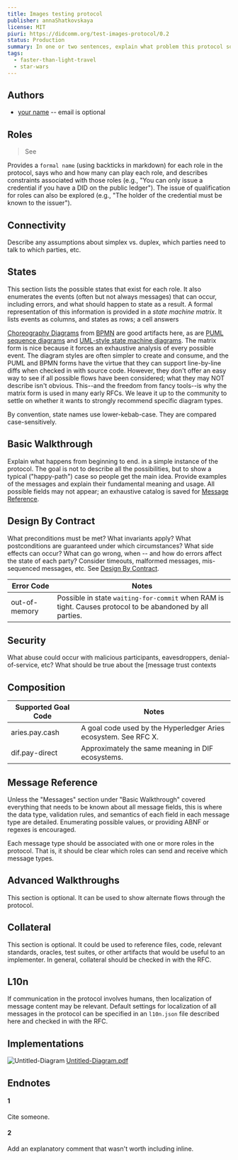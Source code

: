 ```yaml
---
title: Images testing protocol 
publisher: annaShatkovskaya
license: MIT
piuri: https://didcomm.org/test-images-protocol/0.2
status: Production
summary: In one or two sentences, explain what problem this protocol solve, how it works, and other key characteristics.
tags:
  - faster-than-light-travel
  - star-wars
---
```


## Authors
  - [your name](you@github-email) -- email is optional


## Roles

> See

Provides a `formal name` (using backticks in markdown) for each role in the protocol, says who and how many can play each role, and describes constraints associated with those roles (e.g., "You can only issue a credential if you have a DID on the public ledger"). The issue of qualification for roles can also be explored (e.g., "The holder of the credential must be known to the issuer").


## Connectivity

Describe any assumptions about simplex vs. duplex, which parties need to talk to which parties, etc.

## States

This section lists the possible states that exist for each role. It also enumerates the events (often but not always messages) that can occur, including errors, and what should happen to state as a result. A formal representation of this information is provided in a _state machine matrix_. It lists events as columns, and states as rows; a cell answers 

[Choreography Diagrams](
https://www.visual-paradigm.com/guide/bpmn/bpmn-orchestration-vs-choreography-vs-collaboration/#bpmn-choreography) from [BPMN](http://www.bpmn.org/) are good artifacts here, as are [PUML sequence diagrams](
http://plantuml.com/sequence-diagram) and [UML-style state machine diagrams](http://agilemodeling.com/artifacts/stateMachineDiagram.htm). The matrix form is nice because it forces an exhaustive analysis of every possible event. The diagram styles are often simpler to create and consume, and the PUML and BPMN forms have the virtue that they can support line-by-line diffs when checked in with source code. However, they don't offer an easy way to see if all possible flows have been considered; what they may NOT describe isn't obvious. This--and the freedom from fancy tools--is why the matrix form is used in many early RFCs. We leave it up to the community to settle on whether it wants to strongly recommend specific diagram types.

By convention, state names use lower-kebab-case. They are compared case-sensitively.


## Basic Walkthrough

Explain what happens from beginning to end. in a simple instance of the protocol. The goal is not to describe all the possibilities, but to show a typical ("happy-path") case so people get the main idea. Provide examples of the messages and explain their fundamental meaning and usage. All possible fields may not appear; an exhaustive catalog is saved for [Message Reference](#message-reference).

## Design By Contract

What preconditions must be met? What invariants apply? What postconditions are guaranteed under which circumstances? What side effects can occur? What can go wrong, when -- and how do errors affect the state of each party? Consider timeouts, malformed messages, mis-sequenced messages, etc. See [Design By Contract](https://en.wikipedia.org/wiki/Design_by_contract).

Error Code | Notes
--- | ---
out-of-memory | Possible in state `waiting-for-commit` when RAM is tight. Causes protocol to be abandoned by all parties.

## Security

What abuse could occur with malicious participants, eavesdroppers, denial-of-service, etc? What should be true about the [message trust contexts

## Composition

Supported Goal Code | Notes
--- | ---
aries.pay.cash | A goal code used by the Hyperledger Aries ecosystem. See RFC X.
dif.pay-direct | Approximately the same meaning in DIF ecosystems.



## Message Reference

Unless the "Messages" section under "Basic Walkthrough" covered everything that needs to be known about all message fields, this is where the data type, validation rules, and semantics of each field in each message type are detailed. Enumerating possible values, or providing ABNF or regexes is encouraged. 

Each message type should be associated with one or more roles in the protocol. That is, it should be clear which roles can send and receive which message types.

## Advanced Walkthroughs

This section is optional. It can be used to show alternate flows through
the protocol.

## Collateral

This section is optional. It could be used to reference files, code,
relevant standards, oracles, test suites, or other artifacts that would
be useful to an implementer. In general, collateral should be checked in
with the RFC.

## L10n

If communication in the protocol involves humans, then localization of
message content may be relevant. Default settings for localization of
all messages in the protocol can be specified in an `l10n.json` file
described here and checked in with the RFC. 

## Implementations
![Untitled-Diagram](https://user-images.githubusercontent.com/89047134/130248824-b6ebc320-af7b-47a7-9508-56a2313544a9.png)
[Untitled-Diagram.pdf](https://github.com/annaShatkovskaya/didcomm.org/files/7022220/Untitled-Diagram.pdf)


## Endnotes

#### 1
Cite someone.

#### 2
Add an explanatory comment that wasn't worth including inline.
